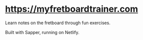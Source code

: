# https://myfretboardtrainer.com

Learn notes on the fretboard through fun exercises.

Built with Sapper, running on Netlify.